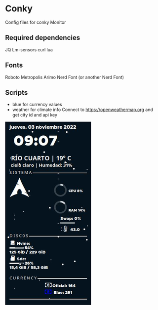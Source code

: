 # Conky
Config files for conky Monitor

## Required dependencies
JQ
Lm-sensors
curl
lua

## Fonts
Roboto
Metropolis
Arimo Nerd Font (or another Nerd Font)

## Scripts 
+ blue for currency values
+ weather for climate info
Connect to https://openweathermap.org and get city id and api key

<!-- ![Conky](https://github.com/genaro14/conky/raw/main/GP/conky.jpg){width=250px} -->
<img src="https://github.com/genaro14/conky/raw/main/GP/conky.jpg" width="278" height="594"/>
